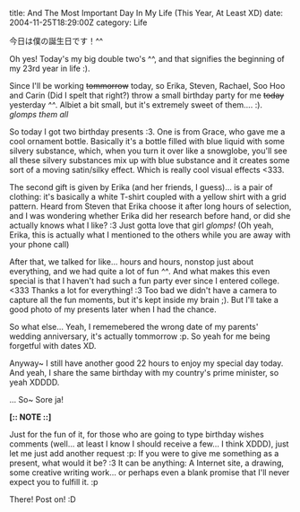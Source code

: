 title: And The Most Important Day In My Life (This Year, At Least XD)
date: 2004-11-25T18:29:00Z
category: Life

今日は僕の誕生日です！^^

Oh yes! Today's my big double two's ^^, and that signifies the beginning of my 23rd year in life :).

Since I'll be working ~~tommorrow~~ today, so Erika, Steven, Rachael, Soo Hoo and Carin (Did I spelt that right?) throw a small birthday party for me ~~today~~ yesterday *^^*. Albiet a bit small, but it's extremely sweet of them…. :). *glomps them all*

So today I got two birthday presents :3. One is from Grace, who gave me a cool ornament bottle. Basically it's a bottle filled with blue liquid with some silvery substance, which, when you turn it over like a snowglobe, you'll see all these silvery substances mix up with blue substance and it creates some sort of a moving satin/silky effect. Which is really cool visual effects <333.

The second gift is given by Erika (and her friends, I guess)… is a pair of clothing: it's basically a white T-shirt coupled with a yellow shirt with a grid pattern. Heard from Steven that Erika choose it after long hours of selection, and I was wondering whether Erika did her research before hand, or did she actually knows what I like? :3 Just gotta love that girl *glomps!* (Oh yeah, Erika, this is actually what I mentioned to the others while you are away with your phone call)

After that, we talked for like… hours and hours, nonstop just about everything, and we had quite a lot of fun *^^*. And what makes this even special is that I haven't had such a fun party ever since I entered college. <333 Thanks a lot for everything! :3 Too bad we didn't have a camera to capture all the fun moments, but it's kept inside my brain ;). But I'll take a good photo of my presents later when I had the chance.

So what else… Yeah, I rememebered the wrong date of my parents' wedding anniversary, it's actually tommorrow :p. So yeah for me being forgetful with dates XD.

Anyway~ I still have another good 22 hours to enjoy my special day today. And yeah, I share the same birthday with my country's prime minister, so yeah XDDDD.

… So~ Sore ja!


**[:: NOTE ::]**

Just for the fun of it, for those who are going to type birthday wishes comments (well… at least I know I should receive a few… I think XDDD), just let me just add another request :p: If you were to give me something as a present, what would it be? :3 It can be anything: A Internet site, a drawing, some creative writing work… or perhaps even a blank promise that I'll never expect you to fulfill it. :p

There! Post on! :D
